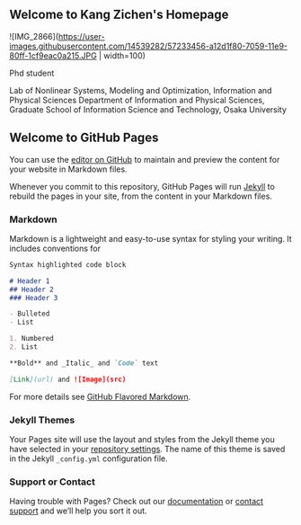 ## Welcome to Kang Zichen's Homepage
![IMG_2866](https://user-images.githubusercontent.com/14539282/57233456-a12d1f80-7059-11e9-80ff-1cf9eac0a215.JPG | width=100)

Phd student

Lab of Nonlinear Systems, Modeling and Optimization,
Information and Physical Sciences
Department of Information and Physical Sciences,
Graduate School of Information Science and Technology,
Osaka University


## Welcome to GitHub Pages

You can use the [editor on GitHub](https://github.com/blues0910/MyHomePage/edit/master/README.md) to maintain and preview the content for your website in Markdown files.

Whenever you commit to this repository, GitHub Pages will run [Jekyll](https://jekyllrb.com/) to rebuild the pages in your site, from the content in your Markdown files.

### Markdown

Markdown is a lightweight and easy-to-use syntax for styling your writing. It includes conventions for

```markdown
Syntax highlighted code block

# Header 1
## Header 2
### Header 3

- Bulleted
- List

1. Numbered
2. List

**Bold** and _Italic_ and `Code` text

[Link](url) and ![Image](src)
```

For more details see [GitHub Flavored Markdown](https://guides.github.com/features/mastering-markdown/).

### Jekyll Themes

Your Pages site will use the layout and styles from the Jekyll theme you have selected in your [repository settings](https://github.com/blues0910/MyHomePage/settings). The name of this theme is saved in the Jekyll `_config.yml` configuration file.

### Support or Contact

Having trouble with Pages? Check out our [documentation](https://help.github.com/categories/github-pages-basics/) or [contact support](https://github.com/contact) and we’ll help you sort it out.
